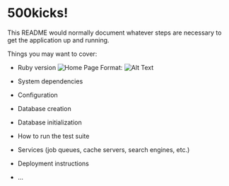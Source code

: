 # 500kicks!

This README would normally document whatever steps are necessary to get the
application up and running.

Things you may want to cover:

* Ruby version
   ![Home Page](images/pic1)
    Format: ![Alt Text](url)
* System dependencies

* Configuration

* Database creation

* Database initialization

* How to run the test suite

* Services (job queues, cache servers, search engines, etc.)

* Deployment instructions

* ...
